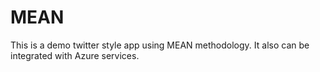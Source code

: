 # MEAN
This is a demo twitter style app using MEAN methodology.
It also can be integrated with Azure services.
